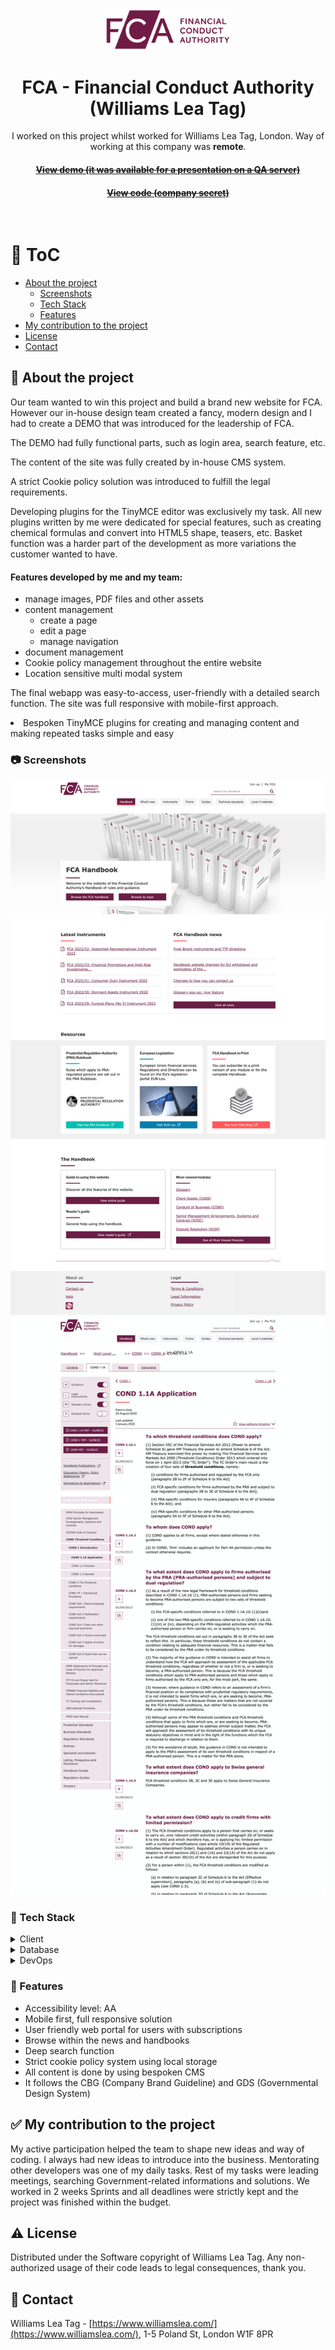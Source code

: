 <!--
Hey, thanks for using the awesome-readme-template template.
If you have any enhancements, then fork this project and create a pull request
or just open an issue with the label "enhancement".

Don't forget to give this project a star for additional support ;)
Maybe you can mention me or this repo in the acknowledgements too
-->
<div align="center">
  <img src="assets/fca.png" alt="logo" width="200" height="auto" />

  <h1>FCA - Financial Conduct Authority (Williams Lea Tag)</h1>
  
  <p>
    I worked on this project whilst worked for Williams Lea Tag, London. Way of working at this company was <strong>remote</strong>.
  </p>
   
  <h4>
    <a href="#" target="_blank"><s>View demo (it was available for a presentation on a QA server)</s></a>
  </h4>
  <h4>
    <a href="#" title="Sorry, it's company secret"  target="_blank"><s>View code (company secret)</s></a>
  </h4>

</div>

<br />

<!-- Table of Contents -->

# :notebook_with_decorative_cover: ToC

- [About the project](#star2-about-the-project)
  - [Screenshots](#camera-screenshots)
  - [Tech Stack](#space_invader-tech-stack)
  - [Features](#dart-features)
- [My contribution to the project](#white_check_mark-my-contribution-to-the-project)
- [License](#warning-license)
- [Contact](#handshake-contact)

<!-- About the project -->

## :star2: About the project

<p>Our team wanted to win this project and build a brand new website for FCA. However our in-house design team created a fancy, modern design and I had to create a DEMO that was introduced for the leadership of FCA.</p>
<p>The DEMO had fully functional parts, such as login area, search feature, etc.</p>
<p>The content of the site was fully created by in-house CMS system.</p>
<p>A strict Cookie policy solution was introduced to fulfill the legal requirements.</p>
<p>Developing plugins for the TinyMCE editor was exclusively my task. All new plugins written by me were dedicated for special features, such as creating chemical formulas and convert into HTML5 shape, teasers, etc. Basket function was a harder part of the development as more variations the customer wanted to have.</p>
<p></p>

<p><h4>Features developed by me and my team:</h4>
  <ul>
    <li>manage images, PDF files and other assets</li>
    <li>content management
      <ul>
        <li>create a page</li>
        <li>edit a page</li>
        <li>manage navigation</li>
      </ul>
    </li>
    <li>document management</li>
    <li>Cookie policy management throughout the entire website</li>
    <li>Location sensitive multi modal system</li>
  </ul>
</p>
<p>
The final webapp was easy-to-access, user-friendly with a detailed search function. The site was full responsive with mobile-first approach.
</p>
<li>Bespoken TinyMCE plugins for creating and managing content and making repeated tasks simple and easy</li>

<!-- Screenshots -->

### :camera: Screenshots

<div align="center"> 
  <img src="assets/fca-1.jpg" alt="screenshot" />
</div>
<div align="center"> 
  <img src="assets/fca-2.jpg" alt="screenshot" />
</div>

<!-- TechStack -->

### :space_invader: Tech Stack

<details>
  <summary>Client</summary>
  <ul>
    <li><a href="https://developer.mozilla.org/en-US/docs/Web/JavaScript"  target="_blank">JavaScript</a></li>
    <li><a href="https://jquery.com/"  target="_blank">JQuery</a></li>
    <li><a href="https://www.npmjs.com/"  target="_blank">NPM packages</a></li>
    <li><a href="#">In-house CMS and plugins</a></li>
    <li><a href="https://www.w3schools.com/html/html5_semantic_elements.asp" target="_blank">Semantic HTML5</a></li>
    <li><a href="https://www.w3schools.com/css/"  target="_blank">CSS3</a></li>
  </ul>
</details>

<details>
<summary>Database</summary>
  <ul>
    <li><a href="https://www.mysql.com/">MySQL</a></li>
  </ul>
</details>

<details>
<summary>DevOps</summary>
  <ul>
    <li><a href="https://bitbucket.org/">BitBucket</a></li>
    <li><a href="https://www.docker.com/">Docker</a></li>
    <li><a href="https://www.jenkins.io/">Jenkins</a></li>
    <li><a href="https://www.jslint.com/">JS Lint</a></li>
    <li><a href="https://github.com/features/actions">GitHub Actions</a></li>
    <li><a href="https://docs.github.com/en/actions/writing-workflows/about-workflows">GitHub Workflow</a></li>
  </ul>
</details>

<!-- Features -->

### :dart: Features

- Accessibility level: AA
- Mobile first, full responsive solution
- User friendly web portal for users with subscriptions
- Browse within the news and handbooks
- Deep search function
- Strict cookie policy system using local storage
- All content is done by using bespoken CMS
- It follows the CBG (Company Brand Guideline) and GDS (Governmental Design System)

<!-- My contribution to the project -->

## :white_check_mark: My contribution to the project

My active participation helped the team to shape new ideas and way of coding. I always had new ideas to introduce into the business. Mentorating other developers was one of my daily tasks. Rest of my tasks were leading meetings, searching Government-related informations and solutions. We worked in 2 weeks Sprints and all deadlines were strictly kept and the project was finished within the budget.

<!-- License -->

## :warning: License

Distributed under the Software copyright of Williams Lea Tag. Any non-authorized usage of their code leads to legal consequences, thank you.

<!-- Contact -->

## :handshake: Contact

Williams Lea Tag -
[https://www.williamslea.com/](https://www.williamslea.com/), 1-5 Poland St, London W1F 8PR
